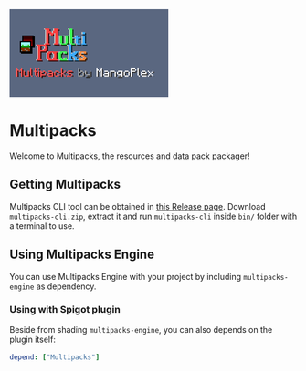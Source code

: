 ![Multipacks banner](docs/images/banner.png)

# Multipacks
Welcome to Multipacks, the resources and data pack packager!

## Getting Multipacks
Multipacks CLI tool can be obtained in [this Release page](https://github.com/MangoPlex/Multipacks/releases/). Download ``multipacks-cli.zip``, extract it and run ``multipacks-cli`` inside ``bin/`` folder with a terminal to use.

## Using Multipacks Engine
You can use Multipacks Engine with your project by including ``multipacks-engine`` as dependency.

### Using with Spigot plugin
Beside from shading ``multipacks-engine``, you can also depends on the plugin itself:

```yml
depend: ["Multipacks"]
```
